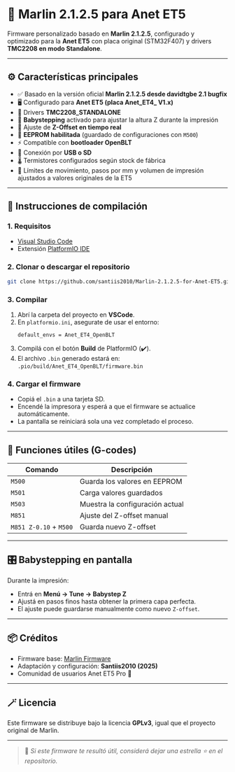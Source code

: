 # 🧠 Marlin 2.1.2.5 para Anet ET5

Firmware personalizado basado en **Marlin 2.1.2.5**, configurado y optimizado para la **Anet ET5** con placa original (STM32F407) y drivers **TMC2208 en modo Standalone**.

---

## ⚙️ Características principales

- ✅ Basado en la versión oficial **Marlin 2.1.2.5 desde davidtgbe 2.1 bugfix**
- 🖥️ Configurado para **Anet ET5 (placa Anet_ET4_ V1.x)**
- 🧩 Drivers **TMC2208_STANDALONE**
- 🔧 **Babystepping** activado para ajustar la altura Z durante la impresión
- 📏 Ajuste de **Z-Offset en tiempo real**
- 🧮 **EEPROM habilitada** (guardado de configuraciones con `M500`)
- ⚡ Compatible con **bootloader OpenBLT**
- 📡 Conexión por **USB o SD**
- 🌡️ Termistores configurados según stock de fábrica
- 🧱 Límites de movimiento, pasos por mm y volumen de impresión ajustados a valores originales de la ET5

---

## 🧭 Instrucciones de compilación

### 1. Requisitos
- [Visual Studio Code](https://code.visualstudio.com/)  
- Extensión [PlatformIO IDE](https://platformio.org/install/ide?install=vscode)

### 2. Clonar o descargar el repositorio
```bash
git clone https://github.com/santiis2010/Marlin-2.1.2.5-for-Anet-ET5.git
```

### 3. Compilar
1. Abrí la carpeta del proyecto en **VSCode**.  
2. En `platformio.ini`, asegurate de usar el entorno:
   ```
   default_envs = Anet_ET4_OpenBLT
   ```
3. Compilá con el botón **Build** de PlatformIO (✔️).  
4. El archivo `.bin` generado estará en:  
   `.pio/build/Anet_ET4_OpenBLT/firmware.bin`

### 4. Cargar el firmware
- Copiá el `.bin` a una tarjeta SD.  
- Encendé la impresora y esperá a que el firmware se actualice automáticamente.  
- La pantalla se reiniciará sola una vez completado el proceso.

---

## 🧰 Funciones útiles (G-codes)

| Comando | Descripción |
|----------|--------------|
| `M500` | Guarda los valores en EEPROM |
| `M501` | Carga valores guardados |
| `M503` | Muestra la configuración actual |
| `M851` | Ajuste del Z-offset manual |
| `M851 Z-0.10` + `M500` | Guarda nuevo Z-offset |

---

## 🎛️ Babystepping en pantalla

Durante la impresión:
- Entrá en **Menú → Tune → Babystep Z**  
- Ajustá en pasos finos hasta obtener la primera capa perfecta.  
- El ajuste puede guardarse manualmente como nuevo `Z-offset`.

---

## 📦 Créditos

- Firmware base: [Marlin Firmware](https://github.com/MarlinFirmware/Marlin)  
- Adaptación y configuración: **Santiis2010 (2025)**  
- Comunidad de usuarios Anet ET5 Pro 🔧  

---

## 🪄 Licencia

Este firmware se distribuye bajo la licencia **GPLv3**, igual que el proyecto original de Marlin.

---

> 💬 *Si este firmware te resultó útil, considerá dejar una estrella ⭐ en el repositorio.*
